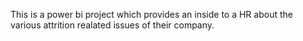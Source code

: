 This is a power bi project which provides an inside to a HR about the various attrition realated issues of their company.
